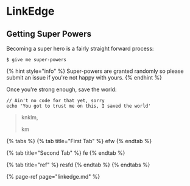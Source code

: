 # LinkEdge

## Getting Super Powers

Becoming a super hero is a fairly straight forward process:

```
$ give me super-powers
```

{% hint style="info" %}
 Super-powers are granted randomly so please submit an issue if you're not happy with yours.
{% endhint %}

Once you're strong enough, save the world:

```
// Ain't no code for that yet, sorry
echo 'You got to trust me on this, I saved the world'
```

> knklm,
>
> km

{% tabs %}
{% tab title="First Tab" %}
efw
{% endtab %}

{% tab title="Second Tab" %}
fe
{% endtab %}

{% tab title="ref" %}
resfd
{% endtab %}
{% endtabs %}

{% page-ref page="linkedge.md" %}

